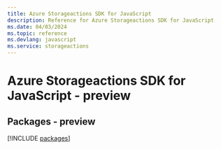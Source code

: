 ```yaml
---
title: Azure Storageactions SDK for JavaScript
description: Reference for Azure Storageactions SDK for JavaScript
ms.date: 04/03/2024
ms.topic: reference
ms.devlang: javascript
ms.service: storageactions
---
```

# Azure Storageactions SDK for JavaScript - preview
## Packages - preview
[!INCLUDE [packages](storageactions-index.md)]